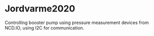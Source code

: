 # Jordvarme2020
Controlling booster pump using pressure measurement devices from NCD.IO, using I2C for communication.
